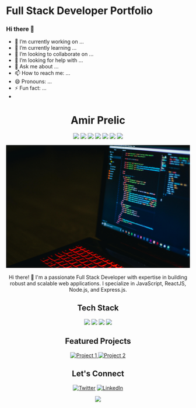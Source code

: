 # Full Stack Developer Portfolio

### Hi there 👋

- 🔭 I’m currently working on ... 
- 🌱 I’m currently learning ... 
- 👯 I’m looking to collaborate on ...
- 🤔 I’m looking for help with ...
- 💬 Ask me about ...
- 📫 How to reach me: ...
- 😄 Pronouns: ...
- ⚡ Fun fact: ...
- 
<!-- Your Name -->
<h1 align="center">Amir Prelic</h1>

<!-- Badges -->
<p align="center">
  <img src="https://img.shields.io/badge/Full%20Stack%20Developer-Intermediate-blue">
  <img src="https://img.shields.io/badge/HTML5-Intermediate-blue">
  <img src="https://img.shields.io/badge/CSS-Intermediate-blue">
  <img src="https://img.shields.io/badge/JavaScript-Intermediate-blue">
  <img src="https://img.shields.io/badge/ReactJS-Intermediate-blue">
  <img src="https://img.shields.io/badge/Node.js-Intermediate-blue">
  <img src="https://img.shields.io/badge/Express.js-Intermediate-blue">
  <!-- Add more badges as per your skills -->
</p>

<!-- Introduction -->
<p align="center">
  <img src="/media/backgroundimage.jpg">
</p>

<p align="center">
  Hi there! 👋 I'm a passionate Full Stack Developer with expertise in building robust and scalable web applications. I specialize in JavaScript, ReactJS, Node.js, and Express.js.
</p>

<!-- Tech Stack -->
<h2 align="center">Tech Stack</h2>

<p align="center">
  <img src="https://img.shields.io/badge/JavaScript-F7DF1E?style=for-the-badge&logo=javascript&logoColor=black">
  <img src="https://img.shields.io/badge/React-61DAFB?style=for-the-badge&logo=react&logoColor=black">
  <img src="https://img.shields.io/badge/Node.js-339933?style=for-the-badge&logo=node.js&logoColor=white">
  <img src="https://img.shields.io/badge/Express.js-000000?style=for-the-badge&logo=express&logoColor=white">
  <!-- Add more badges for your tech stack -->
</p>

<!-- Projects -->
<h2 align="center">Featured Projects</h2>

<p align="center">
  <!-- Add images or gifs of your projects with links to the repositories or live demos -->
  <a href="link_to_project_1">
    <img src="project_1_image.jpg" width="300" alt="Project 1">
  </a>
  <a href="link_to_project_2">
    <img src="project_2_image.jpg" width="300" alt="Project 2">
  </a>
</p>

<!-- Contact Me -->
<h2 align="center">Let's Connect</h2>

<p align="center">
  <!-- Add social media icons with links -->
  <a href="your_link"><img src="path_to_icon" alt="Twitter"></a>
  <a href="your_link"><img src="path_to_icon" alt="LinkedIn"></a>
  <!-- Add more social media icons as needed -->
</p>

<!-- Footer -->
<p align="center">
  <img src="https://visitor-badge.laobi.icu/badge?page_id=your_username.your_repository_name">
</p>